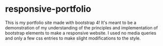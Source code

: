 # responsive-portfolio

This is my portfolio site made with bootstrap 4! It's meant to be a demonstration of my understanding of the principles and implementation of bootstrap elements to make a responsive website. I used no media queries and only a few css entries to make slight modifications to the style.
